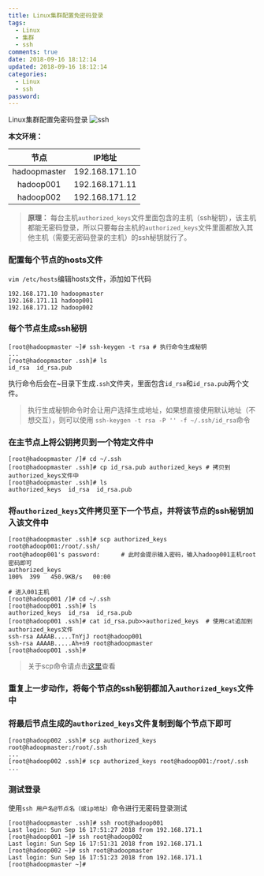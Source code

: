 ```yaml
---
title: Linux集群配置免密码登录
tags:
  - Linux
  - 集群
  - ssh
comments: true
date: 2018-09-16 18:12:14
updated: 2018-09-16 18:12:14
categories: 
  - Linux
  - ssh
password:
---
```

Linux集群配置免密码登录
![ssh](http://ot87uvd34.bkt.clouddn.com/ssh%E5%85%8D%E5%AF%86%E7%A0%81%E7%99%BB%E5%BD%95/ssh.jpg)
<!-- more -->
**本文环境：**

|节点|IP地址|
|:---:|:---:|
|hadoopmaster|192.168.171.10|
|hadoop001|192.168.171.11|
|hadoop002|192.168.171.12|
> **原理：**
> 每台主机`authorized_keys`文件里面包含的主机（ssh秘钥），该主机都能无密码登录，所以只要每台主机的`authorized_keys`文件里面都放入其他主机（需要无密码登录的主机）的ssh秘钥就行了。

### 配置每个节点的hosts文件
`vim /etc/hosts`编辑hosts文件，添加如下代码
```shell
192.168.171.10 hadoopmaster
192.168.171.11 hadoop001
192.168.171.12 hadoop002
```

### 每个节点生成ssh秘钥
```shell
[root@hadoopmaster ~]# ssh-keygen -t rsa # 执行命令生成秘钥
...
[root@hadoopmaster .ssh]# ls
id_rsa  id_rsa.pub
```
执行命令后会在~目录下生成`.ssh`文件夹，里面包含`id_rsa`和`id_rsa.pub`两个文件。
> 执行生成秘钥命令时会让用户选择生成地址，如果想直接使用默认地址（不想交互），则可以使用
> `ssh-keygen -t rsa -P '' -f ~/.ssh/id_rsa`命令

### 在主节点上将公钥拷贝到一个特定文件中
```shell
[root@hadoopmaster /]# cd ~/.ssh
[root@hadoopmaster .ssh]# cp id_rsa.pub authorized_keys # 拷贝到authorized_keys文件中
[root@hadoopmaster .ssh]# ls
authorized_keys  id_rsa  id_rsa.pub
```
### 将`authorized_keys`文件拷贝至下一个节点，并将该节点的ssh秘钥加入该文件中
```shell
[root@hadoopmaster .ssh]# scp authorized_keys root@hadoop001:/root/.ssh/
root@hadoop001's password:      # 此时会提示输入密码，输入hadoop001主机root密码即可
authorized_keys                                                           100%  399   450.9KB/s   00:00

# 进入001主机    
[root@hadoop001 /]# cd ~/.ssh
[root@hadoop001 .ssh]# ls
authorized_keys  id_rsa  id_rsa.pub
[root@hadoop001 .ssh]# cat id_rsa.pub>>authorized_keys  # 使用cat追加到authorized_keys文件
ssh-rsa AAAAB.....TnYjJ root@hadoop001  
ssh-rsa AAAAB.....Ah+n9 root@hadoopmaster
[root@hadoop001 .ssh]# 
```
> 关于scp命令请点击[这里](http://blog.cyanide.top/2018/08/15/Linux%E5%B8%B8%E7%94%A8%E5%91%BD%E4%BB%A4/)查看

### 重复上一步动作，将每个节点的ssh秘钥都加入`authorized_keys`文件中
### 将最后节点生成的`authorized_keys`文件复制到每个节点下即可
```shell
[root@hadoop002 .ssh]# scp authorized_keys root@hadoopmaster:/root/.ssh
...
[root@hadoop002 .ssh]# scp authorized_keys root@hadoop001:/root/.ssh
...
```

### 测试登录
使用`ssh 用户名@节点名（或ip地址）`命令进行无密码登录测试
```shell
[root@hadoopmaster .ssh]# ssh root@hadoop001
Last login: Sun Sep 16 17:51:27 2018 from 192.168.171.1
[root@hadoop001 ~]# ssh root@hadoop002
Last login: Sun Sep 16 17:51:31 2018 from 192.168.171.1
[root@hadoop002 ~]# ssh root@hadoopmaster
Last login: Sun Sep 16 17:51:23 2018 from 192.168.171.1
[root@hadoopmaster ~]# 
```